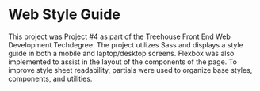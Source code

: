 # Web Style Guide

This project was Project #4 as part of the Treehouse Front End Web Development Techdegree. The project utilizes Sass and displays a style guide in both a mobile and laptop/desktop screens. Flexbox was also implemented to assist in the layout of the components of the page. To improve style sheet readability, partials were used to organize base styles, components, and utilities. 
